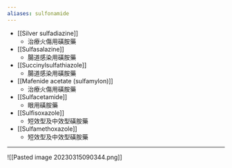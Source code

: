 ```yaml
---
aliases: sulfonamide
---
```

- [[Silver sulfadiazine]]
	- 治療火傷用磺胺藥
- [[Sulfasalazine]]
	- 腸道感染用磺胺藥
- [[Succinylsulfathiazole]]
	- 腸道感染用磺胺藥
- [[Mafenide acetate (sulfamylon)]]
	- 治療火傷用磺胺藥
- [[Sulfacetamide]]
	- 眼用磺胺藥
- [[Sulfisoxazole]]
	- 短效型及中效型磺胺藥
- [[Sulfamethoxazole]]
	- 短效型及中效型磺胺藥
---
![[Pasted image 20230315090344.png]]